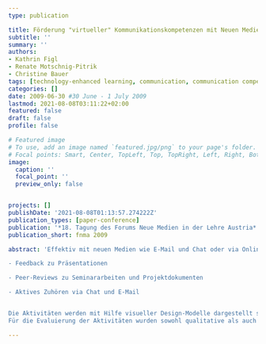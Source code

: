 ```yaml
---
type: publication

title: Förderung "virtueller" Kommunikationskompetenzen mit Neuen Medien
subtitle: ''
summary: ''
authors:
- Kathrin Figl
- Renate Motschnig-Pitrik
- Christine Bauer
tags: [technology-enhanced learning, communication, communication competence]
categories: []
date: 2009-06-30 #30 June - 1 July 2009
lastmod: 2021-08-08T03:11:22+02:00
featured: false
draft: false
profile: false

# Featured image
# To use, add an image named `featured.jpg/png` to your page's folder.
# Focal points: Smart, Center, TopLeft, Top, TopRight, Left, Right, BottomLeft, Bottom, BottomRight.
image:
  caption: ''
  focal_point: ''
  preview_only: false


projects: []
publishDate: '2021-08-08T01:13:57.274222Z'
publication_types: [paper-conference]
publication: '*18. Tagung des Forums Neue Medien in der Lehre Austria*'
publication_short: fnma 2009

abstract: 'Effektiv mit neuen Medien wie E-Mail und Chat oder via Online-Plattform zu kommunizieren ist eine generische Kompetenz, die für den Alltag in einer vernetzten Arbeitswelt für AbsolventInnen aller Studienrichtungen relevant ist. Der Beitrag zeigt, wie förderliche Aktivitäten für „virtuelle“ Kommunikationskompetenz im Rahmen universitärer Lehre so integriert werden können, dass sie primär Hauptlernziele der Lehrveranstaltungen unterstützen und zusätzlich Studierenden Möglichkeiten bieten, Besonderheiten der computervermittelten Kommunikation wie auch der Face-to-Face-Kommunikation zu reflektieren und daraus zu lernen. Der Beitrag berichtet von Erfahrungen mit innovativen Lehr- und Lernszenarien sowie begleitenden Evaluations- und Forschungsergebnissen an der Universität Wien und bietet Anregungen, wie sich für die Stärkung von Kommunikations- und Teamkompetenz förderlichen Aktivitäten – die in vielschichtigen Lehrveranstaltungen und auf Basis verschiedenster E-Learning Plattformen realisierbar sind – in Lehrveranstaltungen einsetzen lassen. Im Rahmen des Beitrags werden drei Lehr- und Lernaktivitäten aus Lehrveranstal- tungen des (Wirtschafts )Informatikstudiums dargestellt. Das Besondere dabei ist, dass diese sowohl online (auf der Lernplattform CEWebS bzw. via E-Mail oder Chat) als auch face-to-face durchgeführt wurden und den Studierenden die Möglichkeit geboten wurde, die erlebten Kommunikationssequenzen auch aktiv zu reflektieren. Die drei ausgewählten Aktivitäten sind:

- Feedback zu Präsentationen

- Peer-Reviews zu Seminararbeiten und Projektdokumenten

- Aktives Zuhören via Chat und E-Mail   


Die Aktivitäten werden mit Hilfe visueller Design-Modelle dargestellt sowie deren Einsatzgebiete und Grenzen diskutiert. Reflexionen der Studierenden zeigen, dass sich Studierende der zahlreichen Mediencharakteristika (gemäß aktueller Medientheorien wie z.B. der Mediensychronizitätstheorie) im Rahmen ihrer Medienwahl und Kommunikationsgewohnheiten bewusst sind.
Für die Evaluierung der Aktivitäten wurden sowohl qualitative als auch quantitative Erhebungs- und Auswertungsmethoden – insbesondere Online-Fragebögen – eingesetzt. Ergebnisse demonstrieren, dass Studierende die Aktivitäten aktivierend und als willkommene Abwechslung im Vergleich zu gewohnten Standard-Lehrveranstaltungsdesigns empfunden haben.'

---
```

